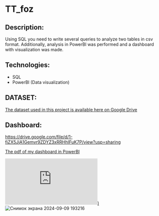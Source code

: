 # TT_foz
## Description:
Using SQL you need to write several queries to analyze two tables in csv format. Additionally, analysis in PowerBI was performed and a dashboard with visualization was made.
## Technologies:
   - SQL
  - PowerBI (Data visualization)

## DATASET: 
[The dataset used in this project is available here on Google Drive](https://drive.google.com/drive/folders/1ftQItR5FNFeLFO8h-VKyuG-eawel6toT?usp=sharing)

## Dashboard:

https://drive.google.com/file/d/1-fiZX5JjA1Gemvr9ZDYZ3xRRHhIFuK7P/view?usp=sharing

[The pdf of my dashboard in PowerBI](https://github.com/HellenOk/TT_foz/blob/main/tt_foz_pbi.pdf)

[![image](https://github.com/HellenOk/TT_foz/blob/main/tt_foz_pbi.pdf))](https://github.com/HellenOk/TT_foz/blob/main/%D0%A1%D0%BD%D0%B8%D0%BC%D0%BE%D0%BA%20%D1%8D%D0%BA%D1%80%D0%B0%D0%BD%D0%B0%202024-09-09%20193216.png)
![Снимок экрана 2024-09-09 193216](https://github.com/user-attachments/assets/4ef2c937-04a7-4d3c-b609-db4dcf93592c)





